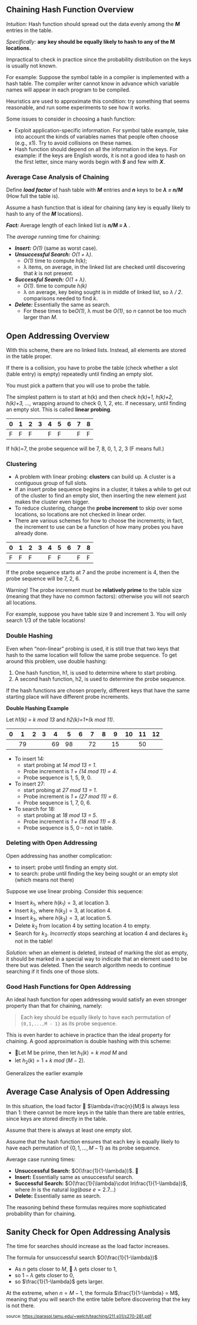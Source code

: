 ## Chaining Hash Function Overview

*Intuition:* Hash function should spread out the data evenly among the ***M*** entries in the table.

*Specifically:*  **any key should be equally likely to hash to any of the M locations.**

Impractical to check in practice since the probability distribution on the keys is usually not known.

For example: Suppose the symbol table in a compiler is implemented with a hash table. The compiler writer cannot know in advance which variable names will appear in each program to be compiled.

Heuristics are used to approximate this condition: try something that seems reasonable, and run some experiments to see how it works.

Some issues to consider in choosing a hash function:
- Exploit application-specific information. For symbol table example, take into account the kinds of variables names that people often choose (e.g., x1). Try to avoid collisions on these names.
- Hash function should depend on all the information in the keys. For example: if the keys are English words, it is not a good idea to hash on the first letter, since many words begin with ***S*** and few with ***X***.

### Average Case Analysis of Chaining

Define ***load factor*** of hash table with ***M*** entries and ***n*** keys to be ***&lambda; = n/M*** (How full the table is).

Assume a hash function that is ideal for chaining (any key is equally likely to hash to any of the ***M*** locations).

***Fact:*** Average length of each linked list is ***n/M = &lambda;*** .

The *average* running time for chaining:
- ***Insert:*** *O(1)* (same as worst case).
- ***Unsuccessful Search:*** *O(1 + &lambda;)*. 
    - *O(1)* time to compute *h(k)*; 
    - &lambda; items, on average, in the linked list are checked until discovering that *k* is not present.
- ***Successful Search:*** *O(1 + &lambda;)*. 
    - *O(1)*. time to compute *h(k)* 
    - &lambda; on average, key being sought is in middle of linked list, so *&lambda; / 2*. comparisons needed to find *k*.
- ***Delete:*** Essentially the same as search.
    - For these times to be*O(1)*, &lambda; must be *O(1)*, so $n$ cannot be too much larger than *M*.

## Open Addressing Overview
With this scheme, there are no linked lists. Instead, all elements are stored in the table proper.

If there is a collision, you have to probe the table (check whether a slot (table entry) is empty)  repeatedly until finding an empty slot.

You must pick a pattern that you will use to probe the table.

The simplest pattern is to start at h(k) and then check
*h(k)+1, h(k)+2, h(k)+3, ...,* wrapping around to check 0, 1, 2, etc. if necessary, until finding an empty slot. This is called **linear probing**.

|  0 | 1  | 2 | 3  |  4 | 5  | 6 | 7 | 8  |
|----|----|---|----|----|----|---|---|----|
| F  | F  | F |    | F  | F  |   | F | F  | 


If h(k)=7, the probe sequence will be 7, 8, 0, 1, 2, 3 (F means full.)

### Clustering
- A problem with linear probing: **clusters** can build up. A cluster is a contiguous group of full slots.
- If an insert probe sequence begins in a cluster, it takes a while to get out of the cluster to find an empty slot, then inserting the new element just makes the cluster even bigger.
- To reduce clustering, change the **probe increment** to skip over some locations, so locations are not checked in linear order.
- There are various schemes for how to choose the increments; in fact, the increment to use can be a function of how many probes you have already done.

|  0 | 1   | 2 | 3  |  4  | 5 | 6   | 7 | 8  |
|---|---|---|---|---|---|---|---|---|
| F | F | F |  | F | F |  | F | F |  |

If the probe sequence starts at 7 and the probe increment is 4, then the probe sequence will be 7, 2, 6.

Warning! The probe increment must be **relatively prime** to the table size (meaning that they have no common factors): otherwise you will not search all locations.

For example, suppose you have table size 9 and increment 3. You will only search 1/3 of the table locations!

### Double Hashing

Even when “non-linear” probing is used, it is still true that two keys that hash to the same location will follow the same probe sequence.
To get around this problem, use double hashing:

1. One hash function, h1, is used to determine where
to start probing.
2. A second hash function, h2, is used to determine the
probe sequence.

If the hash functions are chosen properly, different keys
that have the same starting place will have different
probe increments.

**Double Hashing Example**

Let *h1(k) = k mod 13* and *h2(k)=1+(k mod 11)*.



|0 |1 |2 |3 |4 |5 |6 |7 |8 |9 |10 |11 |12 |
|--|--|--|--|--|--|--|--|--|--|---|---|---|
|  | 79 |  |  |69  |98  |  |72  |  | 15 |   | 50  |  |

- To insert 14: 
	- start probing at *14 mod 13 = 1*. 
	- Probe increment is *1 + (14 mod 11) = 4*. 
	- Probe sequence is 1, 5, 9, 0.
- To insert 27: 
	- start probing at *27 mod 13 = 1*. 
	- Probe increment is *1 + (27 mod 11) = 6*. 
	- Probe sequence is 1, 7, 0, 6.
- To search for 18: 
	- start probing at *18 mod 13 = 5*.
	- Probe increment is *1 + (18 mod 11) = 8*. 
	- Probe sequence is 5, 0 – not in table.
	
### Deleting with Open Addressing

Open addressing has another complication: 
- to insert: probe until finding an empty slot.
- to search: probe until finding the key being sought or an empty slot (which means not there)

Suppose we use linear probing. Consider this sequence:
- Insert $k_1$, where $h(k_1)=3$, at location 3.
- Insert $k_2$, where $h(k_2)=3$, at location 4.
- Insert $k_3$, where $h(k_3)=3$, at location 5.
- Delete $k_2$ from location 4 by setting location 4 to empty.
- Search for $k_3$. *Incorrectly* stops searching at location 4 and declares $k_3$ not in the table!

*Solution:* when an element is deleted, instead of marking the slot as empty, it should be marked in a special way to indicate that an element used to be there but was deleted. Then the search algorithm needs to continue searching if it finds one of those slots.


### Good Hash Functions for Open Addressing

An ideal hash function for open addressing would satisfy an even stronger property than that for chaining, namely:

>Each key should be equally likely to have each permutation of `{0,1,...,M - 1}` as its probe sequence.

This is even harder to achieve in practice than the ideal property for chaining.
A good approximation is double hashing with this scheme:
- Let M be prime, then let $h_1(k) = k\ mod\ M$ and 
- let $h_2(k)=1+ k\ mod\ (M - 2)$.

Generalizes the earlier example

## Average Case Analysis of Open Addressing

In this situation, the load factor  $\lambda=\frac{n}{M}$ is always less than 1: there cannot be more keys in the table than there are table entries, since keys are stored directly in the table.

Assume that there is always at least one empty slot.

Assume that the hash function ensures that each key is equally likely to have each permutation of {$0,1,...,M - 1$} as its probe sequence.

Average case running times:
- **Unsuccessful Search:** $O(\frac{1}{1-\lambda})$.  
- **Insert:** Essentially same as unsuccessful search.
- **Successful Search:** $O(\frac{1}{\lambda}\cdot ln\frac{1}{1-\lambda})$, where $ln$ is the natural $log (base\ e = 2.7...)$
- **Delete:** Essentially same as search.

The reasoning behind these formulas requires more sophisticated probability than for chaining.

## Sanity Check for Open Addressing Analysis

The time for searches should increase as the load factor increases.

The formula for unsuccessful search $O(\frac{1}{1-\lambda})$
- As $n$ gets closer to $M$,  $\lambda$ gets closer to 1,
- so $1-\lambda$ gets closer to $0$,
- so $\frac{1}{1-\lambda}$ gets larger.

At the extreme, when $n = M - 1$, the formula $\frac{1}{1-\lambda} = M$, meaning that you will search the entire table before discovering that the key is not there.

<sup>source: https://parasol.tamu.edu/~welch/teaching/211.s01/s270-281.pdf</sup>


